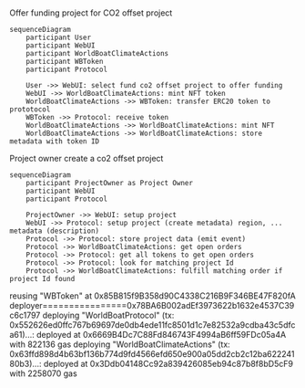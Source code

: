 # 


Offer funding project for CO2 offset project
```mermaid
sequenceDiagram
    participant User
    participant WebUI
    participant WorldBoatClimateActions
    participant WBToken
    participant Protocol

    User ->> WebUI: select fund co2 offset project to offer funding
    WebUI ->> WorldBoatClimateActions: mint NFT token 
    WorldBoatClimateActions ->> WBToken: transfer ERC20 token to prototocol
    WBToken ->> Protocol: receive token
    WorldBoatClimateActions ->> WorldBoatClimateActions: mint NFT
    WorldBoatClimateActions ->> WorldBoatClimateActions: store metadata with token ID
```

Project owner create a co2 offset project 

```mermaid
sequenceDiagram
    participant ProjectOwner as Project Owner
    participant WebUI
    participant Protocol

    ProjectOwner ->> WebUI: setup project
    WebUI ->> Protocol: setup project (create metadata) region, ... metadata (description)
    Protocol ->> Protocol: store project data (emit event)
    Protocol ->> WorldBoatClimateActions: get open orders
    Protocol ->> Protocol: get all tokens to get open orders
    Protocol ->> Protocol: look for matching project Id
    Protocol ->> WorldBoatClimateActions: fulfill matching order if project Id found 

```

reusing "WBToken" at 0x85B815f9B358d90C4338C216B9F346BE47F820fA
deployer================0x78BA6B002adEf3973622b1632e4537C39c6c1797
deploying "WorldBoatProtocol" (tx: 0x552626ed0ffc767b69697de0db4ede11fc8501d1c7e82532a9cdba43c5dfca61)...: deployed at 0x6669B4Dc7C88Fd846743F4994aB6ff59FDc05a4A with 822136 gas
deploying "WorldBoatClimateActions" (tx: 0x63ffd898d4b63bf136b774d9fd4566efd650e900a05dd2cb2c12ba62224180b3)...: deployed at 0x3Ddb04148Cc92a839426085eb94c87b8f8bD5cF9 with 2258070 gas